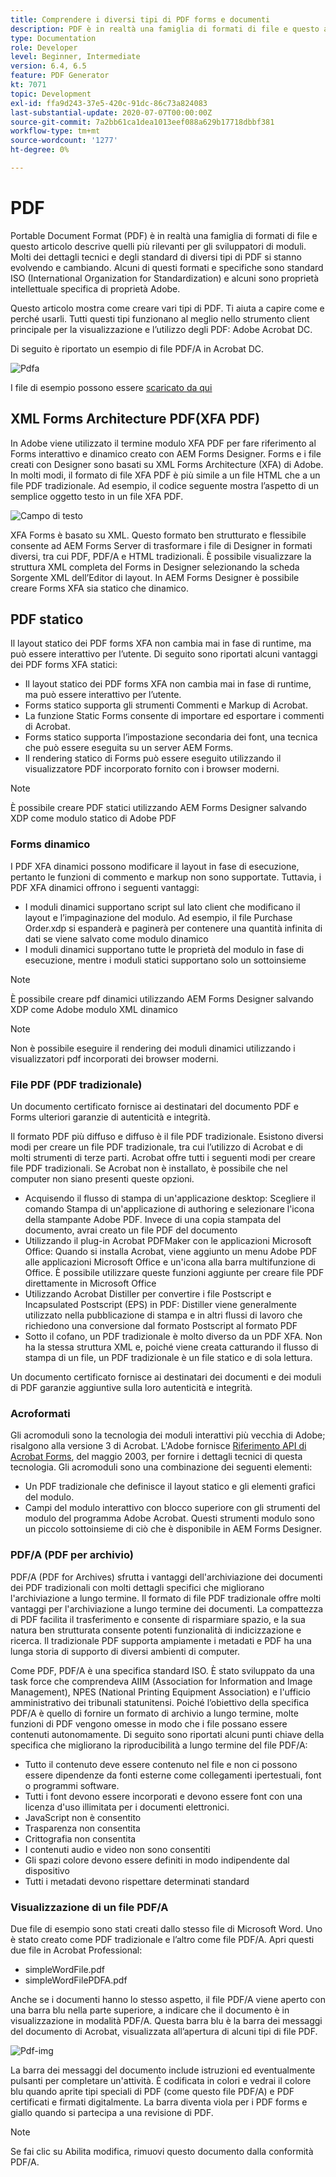 ```yaml
---
title: Comprendere i diversi tipi di PDF forms e documenti
description: PDF è in realtà una famiglia di formati di file e questo articolo descrive i tipi di PDF importanti e rilevanti per gli sviluppatori di moduli.
type: Documentation
role: Developer
level: Beginner, Intermediate
version: 6.4, 6.5
feature: PDF Generator
kt: 7071
topic: Development
exl-id: ffa9d243-37e5-420c-91dc-86c73a824083
last-substantial-update: 2020-07-07T00:00:00Z
source-git-commit: 7a2bb61ca1dea1013eef088a629b17718dbbf381
workflow-type: tm+mt
source-wordcount: '1277'
ht-degree: 0%

---
```


# PDF

Portable Document Format (PDF) è in realtà una famiglia di formati di file e questo articolo descrive quelli più rilevanti per gli sviluppatori di moduli. Molti dei dettagli tecnici e degli standard di diversi tipi di PDF si stanno evolvendo e cambiando. Alcuni di questi formati e specifiche sono standard ISO (International Organization for Standardization) e alcuni sono proprietà intellettuale specifica di proprietà Adobe.

Questo articolo mostra come creare vari tipi di PDF. Ti aiuta a capire come e perché usarli. Tutti questi tipi funzionano al meglio nello strumento client principale per la visualizzazione e l’utilizzo degli PDF: Adobe Acrobat DC.

Di seguito è riportato un esempio di file PDF/A in Acrobat DC.

![Pdfa](assets/pdfa-file-in-acrobat.png)

I file di esempio possono essere [scaricato da qui](assets/pdf-file-types.zip)

## XML Forms Architecture PDF(XFA PDF)

In Adobe viene utilizzato il termine modulo XFA PDF per fare riferimento al Forms interattivo e dinamico creato con AEM Forms Designer. Forms e i file creati con Designer sono basati su XML Forms Architecture (XFA) di Adobe. In molti modi, il formato di file XFA PDF è più simile a un file HTML che a un file PDF tradizionale. Ad esempio, il codice seguente mostra l’aspetto di un semplice oggetto testo in un file XFA PDF.

![Campo di testo](assets/text-field.JPG)

XFA Forms è basato su XML. Questo formato ben strutturato e flessibile consente ad AEM Forms Server di trasformare i file di Designer in formati diversi, tra cui PDF, PDF/A e HTML tradizionali. È possibile visualizzare la struttura XML completa del Forms in Designer selezionando la scheda Sorgente XML dell’Editor di layout. In AEM Forms Designer è possibile creare Forms XFA sia statico che dinamico.

## PDF statico

Il layout statico dei PDF forms XFA non cambia mai in fase di runtime, ma può essere interattivo per l’utente. Di seguito sono riportati alcuni vantaggi dei PDF forms XFA statici:

* Il layout statico dei PDF forms XFA non cambia mai in fase di runtime, ma può essere interattivo per l’utente.
* Forms statico supporta gli strumenti Commenti e Markup di Acrobat.
* La funzione Static Forms consente di importare ed esportare i commenti di Acrobat.
* Forms statico supporta l’impostazione secondaria dei font, una tecnica che può essere eseguita su un server AEM Forms.
* Il rendering statico di Forms può essere eseguito utilizzando il visualizzatore PDF incorporato fornito con i browser moderni.

>[!NOTE]
>
> È possibile creare PDF statici utilizzando AEM Forms Designer salvando XDP come modulo statico di Adobe PDF



### Forms dinamico

I PDF XFA dinamici possono modificare il layout in fase di esecuzione, pertanto le funzioni di commento e markup non sono supportate. Tuttavia, i PDF XFA dinamici offrono i seguenti vantaggi:

* I moduli dinamici supportano script sul lato client che modificano il layout e l’impaginazione del modulo. Ad esempio, il file Purchase Order.xdp si espanderà e paginerà per contenere una quantità infinita di dati se viene salvato come modulo dinamico
* I moduli dinamici supportano tutte le proprietà del modulo in fase di esecuzione, mentre i moduli statici supportano solo un sottoinsieme

>[!NOTE]
>
> È possibile creare pdf dinamici utilizzando AEM Forms Designer salvando XDP come Adobe modulo XML dinamico

>[!NOTE]
>
> Non è possibile eseguire il rendering dei moduli dinamici utilizzando i visualizzatori pdf incorporati dei browser moderni.

### File PDF (PDF tradizionale)

Un documento certificato fornisce ai destinatari del documento PDF e Forms ulteriori garanzie di autenticità e integrità.

Il formato PDF più diffuso e diffuso è il file PDF tradizionale. Esistono diversi modi per creare un file PDF tradizionale, tra cui l’utilizzo di Acrobat e di molti strumenti di terze parti. Acrobat offre tutti i seguenti modi per creare file PDF tradizionali. Se Acrobat non è installato, è possibile che nel computer non siano presenti queste opzioni.

* Acquisendo il flusso di stampa di un&#39;applicazione desktop: Scegliere il comando Stampa di un&#39;applicazione di authoring e selezionare l&#39;icona della stampante Adobe PDF. Invece di una copia stampata del documento, avrai creato un file PDF del documento
* Utilizzando il plug-in Acrobat PDFMaker con le applicazioni Microsoft Office: Quando si installa Acrobat, viene aggiunto un menu Adobe PDF alle applicazioni Microsoft Office e un&#39;icona alla barra multifunzione di Office. È possibile utilizzare queste funzioni aggiunte per creare file PDF direttamente in Microsoft Office
* Utilizzando Acrobat Distiller per convertire i file Postscript e Incapsulated Postscript (EPS) in PDF: Distiller viene generalmente utilizzato nella pubblicazione di stampa e in altri flussi di lavoro che richiedono una conversione dal formato Postscript al formato PDF
* Sotto il cofano, un PDF tradizionale è molto diverso da un PDF XFA. Non ha la stessa struttura XML e, poiché viene creata catturando il flusso di stampa di un file, un PDF tradizionale è un file statico e di sola lettura.

Un documento certificato fornisce ai destinatari dei documenti e dei moduli di PDF garanzie aggiuntive sulla loro autenticità e integrità.

### Acroformati

Gli acromoduli sono la tecnologia dei moduli interattivi più vecchia di Adobe; risalgono alla versione 3 di Acrobat. L&#39;Adobe fornisce [Riferimento API di Acrobat Forms](assets/FormsAPIReference.pdf), del maggio 2003, per fornire i dettagli tecnici di questa tecnologia. Gli acromoduli sono una combinazione dei seguenti elementi:

* Un PDF tradizionale che definisce il layout statico e gli elementi grafici del modulo.
* Campi del modulo interattivo con blocco superiore con gli strumenti del modulo del programma Adobe Acrobat. Questi strumenti modulo sono un piccolo sottoinsieme di ciò che è disponibile in AEM Forms Designer.

### PDF/A (PDF per archivio)

PDF/A (PDF for Archives) sfrutta i vantaggi dell&#39;archiviazione dei documenti dei PDF tradizionali con molti dettagli specifici che migliorano l&#39;archiviazione a lungo termine. Il formato di file PDF tradizionale offre molti vantaggi per l&#39;archiviazione a lungo termine dei documenti. La compattezza di PDF facilita il trasferimento e consente di risparmiare spazio, e la sua natura ben strutturata consente potenti funzionalità di indicizzazione e ricerca. Il tradizionale PDF supporta ampiamente i metadati e PDF ha una lunga storia di supporto di diversi ambienti di computer.

Come PDF, PDF/A è una specifica standard ISO. È stato sviluppato da una task force che comprendeva AIIM (Association for Information and Image Management), NPES (National Printing Equipment Association) e l&#39;ufficio amministrativo dei tribunali statunitensi. Poiché l’obiettivo della specifica PDF/A è quello di fornire un formato di archivio a lungo termine, molte funzioni di PDF vengono omesse in modo che i file possano essere contenuti autonomamente. Di seguito sono riportati alcuni punti chiave della specifica che migliorano la riproducibilità a lungo termine del file PDF/A:

* Tutto il contenuto deve essere contenuto nel file e non ci possono essere dipendenze da fonti esterne come collegamenti ipertestuali, font o programmi software.
* Tutti i font devono essere incorporati e devono essere font con una licenza d&#39;uso illimitata per i documenti elettronici.
* JavaScript non è consentito
* Trasparenza non consentita
* Crittografia non consentita
* I contenuti audio e video non sono consentiti
* Gli spazi colore devono essere definiti in modo indipendente dal dispositivo
* Tutti i metadati devono rispettare determinati standard

### Visualizzazione di un file PDF/A

Due file di esempio sono stati creati dallo stesso file di Microsoft Word. Uno è stato creato come PDF tradizionale e l’altro come file PDF/A. Apri questi due file in Acrobat Professional:

* simpleWordFile.pdf
* simpleWordFilePDFA.pdf

Anche se i documenti hanno lo stesso aspetto, il file PDF/A viene aperto con una barra blu nella parte superiore, a indicare che il documento è in visualizzazione in modalità PDF/A. Questa barra blu è la barra dei messaggi del documento di Acrobat, visualizzata all’apertura di alcuni tipi di file PDF.

![Pdf-img](assets/pdfa-message.png)

La barra dei messaggi del documento include istruzioni ed eventualmente pulsanti per completare un&#39;attività. È codificata in colori e vedrai il colore blu quando aprite tipi speciali di PDF (come questo file PDF/A) e PDF certificati e firmati digitalmente. La barra diventa viola per i PDF forms e giallo quando si partecipa a una revisione di PDF.

>[!NOTE]
>
> Se fai clic su Abilita modifica, rimuovi questo documento dalla conformità PDF/A.

